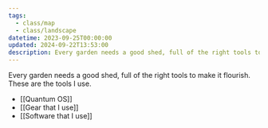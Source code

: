 ```yaml
---
tags:
  - class/map
  - class/landscape
datetime: 2023-09-25T00:00:00
updated: 2024-09-22T13:53:00
description: Every garden needs a good shed, full of the right tools to make it flourish. These are the tools I use.
---
```

Every garden needs a good shed, full of the right tools to make it flourish. These are the tools I use.

- [[Quantum OS]]
- [[Gear that I use]]
- [[Software that I use]]